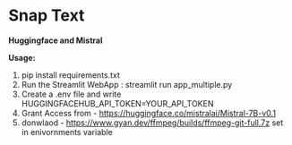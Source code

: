 ﻿# Snap Text

**Huggingface and Mistral** 

**Usage:**

1. pip install requirements.txt
2. Run the Streamlit WebApp : streamlit run app_multiple.py
3. Create a .env file and write
   HUGGINGFACEHUB_API_TOKEN=YOUR_API_TOKEN
4. Grant Access from - https://huggingface.co/mistralai/Mistral-7B-v0.1   
5. donwlaod - https://www.gyan.dev/ffmpeg/builds/ffmpeg-git-full.7z
   set in enivornments variable
